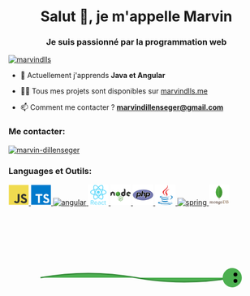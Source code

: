 <h1 align="center">Salut 👋, je m'appelle Marvin</h1>
<h3 align="center">Je suis passionné par la programmation web</h3>

<p align="left"> 
  <a href="https://github.com/ryo-ma/github-profile-trophy">
    <img src="https://github-profile-trophy.vercel.app/?username=marvindlls" alt="marvindlls" />
  </a> 
</p>

- 🌱 Actuellement j'apprends **Java et Angular**

- 👨‍💻 Tous mes projets sont disponibles sur [marvindlls.me](http://marvindlls.me)

- 📫 Comment me contacter ? **marvindillenseger@gmail.com**

<h3 align="left">Me contacter:</h3>
<p align="left">
  <a href="https://linkedin.com/in/marvin-dillenseger" target="blank">
    <img align="center" src="https://raw.githubusercontent.com/rahuldkjain/github-profile-readme-generator/master/src/images/icons/Social/linked-in-alt.svg" alt="marvin-dillenseger" height="30" width="40" />
  </a>
</p>

<h3 align="left">Languages et Outils:</h3>
<p align="left"> 
  <a href="https://developer.mozilla.org/en-US/docs/Web/JavaScript" target="_blank" rel="noreferrer"> 
    <img src="https://raw.githubusercontent.com/devicons/devicon/master/icons/javascript/javascript-original.svg" alt="javascript" width="40" height="40"/> 
  </a> 
  <a href="https://www.typescriptlang.org/" target="_blank" rel="noreferrer"> 
    <img src="https://raw.githubusercontent.com/devicons/devicon/master/icons/typescript/typescript-original.svg" alt="typescript" width="40" height="40"/> 
  </a> 
  <a href="https://angular.io" target="_blank" rel="noreferrer"> 
    <img src="https://angular.io/assets/images/logos/angular/angular.svg" alt="angular" width="40" height="40"/> 
  </a> 
  <a href="https://reactjs.org/" target="_blank" rel="noreferrer"> 
    <img src="https://raw.githubusercontent.com/devicons/devicon/master/icons/react/react-original-wordmark.svg" alt="react" width="40" height="40"/> 
  </a> 
  <a href="https://nodejs.org" target="_blank" rel="noreferrer"> 
    <img src="https://raw.githubusercontent.com/devicons/devicon/master/icons/nodejs/nodejs-original-wordmark.svg" alt="nodejs" width="40" height="40"/> 
  </a> 
  <a href="https://www.php.net" target="_blank" rel="noreferrer"> 
    <img src="https://raw.githubusercontent.com/devicons/devicon/master/icons/php/php-original.svg" alt="php" width="40" height="40"/> 
  </a> 
  <a href="https://www.java.com" target="_blank" rel="noreferrer"> 
    <img src="https://raw.githubusercontent.com/devicons/devicon/master/icons/java/java-original.svg" alt="java" width="40" height="40"/> 
  </a> 
  <a href="https://spring.io/" target="_blank" rel="noreferrer"> 
    <img src="https://www.vectorlogo.zone/logos/springio/springio-icon.svg" alt="spring" width="40" height="40"/> 
  </a> 
  <a href="https://www.mongodb.com/" target="_blank" rel="noreferrer"> 
    <img src="https://raw.githubusercontent.com/devicons/devicon/master/icons/mongodb/mongodb-original-wordmark.svg" alt="mongodb" width="40" height="40"/> 
  </a> 
</p>

<svg xmlns="http://www.w3.org/2000/svg" viewBox="0 0 400 200">
  <style>
    @keyframes slither {
      0% { d: path("M 50,100 Q 125,50 200,100 T 350,100"); }
      25% { d: path("M 50,100 Q 125,150 200,100 T 350,100"); }
      50% { d: path("M 50,100 Q 125,50 200,100 T 350,100"); }
      75% { d: path("M 50,100 Q 125,150 200,100 T 350,100"); }
      100% { d: path("M 50,100 Q 125,50 200,100 T 350,100"); }
    }
    @keyframes tongue {
      0%, 100% { transform: scaleX(1); }
      50% { transform: scaleX(1.2); }
    }
    .snake-body {
      fill: #4CAF50;
      animation: slither 3s ease-in-out infinite;
    }
    .eye {
      fill: black;
      r: 3;
    }
    .tongue {
      fill: #FF0000;
      transform-origin: center;
      animation: tongue 0.5s ease-in-out infinite;
    }
  </style>

  <!-- Corps du serpent -->
  <path class="snake-body" d="M 50,100 Q 125,50 200,100 T 350,100" stroke="#388E3C" stroke-width="2"/>
  
  <!-- Tête du serpent -->
  <circle cx="350" cy="100" r="15" fill="#4CAF50"/>
  
  <!-- Yeux -->
  <circle class="eye" cx="355" cy="95"/>
  <circle class="eye" cx="355" cy="105"/>
  
  <!-- Langue -->
  <path class="tongue" d="M 365,100 l 15,0 l 5,-5 m -5,5 l 5,5" 
        stroke="#FF0000" stroke-width="2" fill="none"/>
</svg>

